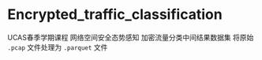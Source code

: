 # Encrypted_traffic_classification
UCAS春季学期课程 网络空间安全态势感知 加密流量分类中间结果数据集
将原始 `.pcap` 文件处理为 `.parquet` 文件 
